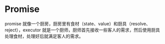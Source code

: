 # Promise

promise 就像一个厨房，厨房里有食材（state、value）和厨具（resolve、reject），executor 就是一个厨师，厨师首先接收一些客人的需求，然后使用厨具处理食材，处理好后就满足客人的需求。
